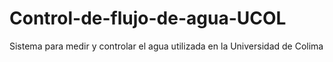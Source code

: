 Control-de-flujo-de-agua-UCOL
=============================

Sistema para medir y controlar el agua utilizada en la Universidad de Colima
